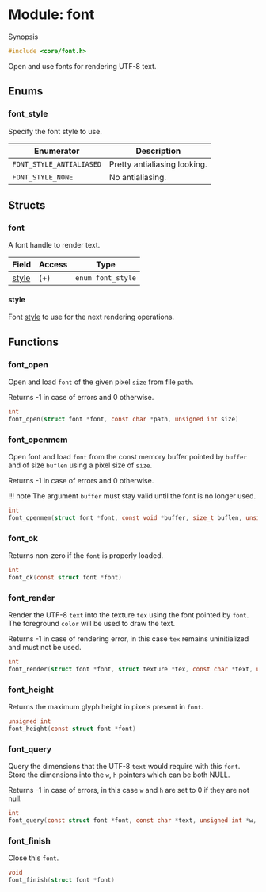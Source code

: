 # Module: font

Synopsis

```c
#include <core/font.h>
```

Open and use fonts for rendering UTF-8 text.

## Enums

### font\_style

Specify the font style to use.

| Enumerator               | Description                  |
|--------------------------|------------------------------|
| `FONT_STYLE_ANTIALIASED` | Pretty antialiasing looking. |
| `FONT_STYLE_NONE`        | No antialiasing.             |

## Structs

### font

A font handle to render text.

| Field           | Access | Type              |
|-----------------|--------|-------------------|
| [style](#style) | (+)    | `enum font_style` |

#### style

Font [style](#font_style) to use for the next rendering operations.

## Functions

### font\_open

Open and load `font` of the given pixel `size` from file `path`.

Returns -1 in case of errors and 0 otherwise.

```c
int
font_open(struct font *font, const char *path, unsigned int size)
```

### font\_openmem

Open font and load `font` from the const memory buffer pointed by `buffer` and
of size `buflen` using a pixel size of `size`.

Returns -1 in case of errors and 0 otherwise.

!!! note
    The argument `buffer` must stay valid until the font is no longer used.

```c
int
font_openmem(struct font *font, const void *buffer, size_t buflen, unsigned int size)
```

### font\_ok

Returns non-zero if the `font` is properly loaded.

```c
int
font_ok(const struct font *font)
```

### font\_render

Render the UTF-8 `text` into the texture `tex` using the font pointed by `font`.
The foreground `color` will be used to draw the text.

Returns -1 in case of rendering error, in this case `tex` remains
uninitialized and must not be used.

```c
int
font_render(struct font *font, struct texture *tex, const char *text, unsigned int color)
```

### font\_height

Returns the maximum glyph height in pixels present in `font`.

```c
unsigned int
font_height(const struct font *font)
```

### font\_query

Query the dimensions that the UTF-8 `text` would require with this `font`. Store
the dimensions into the `w`, `h` pointers which can be both NULL.

Returns -1 in case of errors, in this case `w` and `h` are set to 0 if they are
not null.

```c
int
font_query(const struct font *font, const char *text, unsigned int *w, unsigned int *h)
```

### font\_finish

Close this `font`.

```c
void
font_finish(struct font *font)
```
